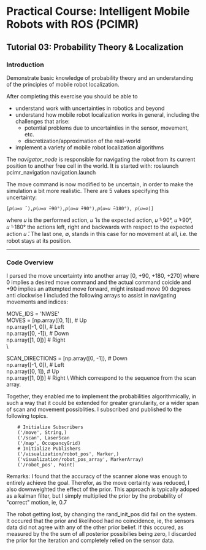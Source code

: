 # Practical Course: Intelligent Mobile Robots with ROS (PCIMR)

## Tutorial 03: Probability Theory & Localization

### Introduction

Demonstrate basic knowledge of probability theory and an understanding of the principles of mobile robot localization. 

After completing this exercise you should be able to
- understand work with uncertainties in robotics and beyond
- understand how mobile robot localization works in general, including the challenges that arise:
  - potential problems due to uncertainties in the sensor, movement, etc.
  - discretization/approximation of the real-world
- implement a variety of mobile robot localization algorithms

The *navigator_node* is responsible for navigating the robot from its current position to another free cell in the world. 
It is started with: roslaunch pcimr_navigation navigation.launch

The move command is now modified to be uncertain, in order to make the simulation a bit more realistic. There are 5 values specifying this uncertainty:

    [𝑝(𝑢=𝑢 ̂ ),𝑝(𝑢=𝑢 ̂−90°),𝑝(𝑢=𝑢 ̂+90°),𝑝(𝑢=𝑢 ̂−180°), 𝑝(𝑢=∅)]

where 𝑢 is the performed action, 𝑢 ̂ is the expected action, 𝑢 ̂−90°, 𝑢 ̂+90°,  𝑢 ̂−180° the actions left, right and backwards with respect to the expected action 𝑢 ̂. The last one, ∅, stands in this case for no movement at all, i.e. the robot stays at its position.

---
### Code Overview

I parsed the move uncertainty into another array [0, +90, +180, +270] 
where 0 implies a desired move command and the actual command coicide
and +90 implies an attempted move forward, might instead move 90 degrees anti clockwise
I included the following arrays to assist in navigating movements and indices:

MOVE_IDS = 'NWSE'
\
MOVES = [np.array([0, 1]), # Up \
        np.array([-1, 0]), # Left \
        np.array([0, -1]),   # Down \
        np.array([1, 0])]    # Right \
\

SCAN_DIRECTIONS = [np.array([0, -1]),   # Down \
                    np.array([-1, 0]), # Left \
                    np.array([0, 1]),   # Up \
                    np.array([1, 0])]   # Right \ 
Which correspond to the sequence from the scan array.

Together, they enabled me to implement the probabilities algorithmically, in such a way that it could be extended for greater granularity, or a wider span of scan and movement possiblities. 
I subscribed and published to the following topics. 


        # Initialize Subscribers
        ('/move', String,)
        ('/scan', LaserScan
        ('/map', OccupancyGrid)
        # Initialize Publishers
        ('/visualization/robot_pos', Marker,)
        ('visualization/robot_pos_array', MarkerArray)
        ('/robot_pos', Point)
Remarks:
I found that the accuracy of the scanner alone was enough to entirely achieve the goal. Therefor, as the move certainty was reduced, I also downweighted the effect of the prior. This approach is typically adoped as a kalman filter, but I simply multiplied the prior by the probability of "correct" motion, ie, 0.7

The robot getting lost, by changing the rand_init_pos did fail on the system. 
It occured that the prior and likelihood had no coincidence, ie, the sensors data did not agree with any of the other prior belief.
If this occured, as measured by the the sum of all posterior possibilies being zero, I discarded the prior for the iteration and completely relied on the sensor data.
